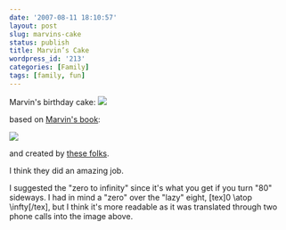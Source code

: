```yaml
---
date: '2007-08-11 18:10:57'
layout: post
slug: marvins-cake
status: publish
title: Marvin’s Cake
wordpress_id: '213'
categories: [Family]
tags: [family, fun]
---
```


Marvin's birthday cake:
![](http://osteele.com/images/2007/marvin-cake.jpg)

<!-- more -->

based on [Marvin's book](http://www.amazon.com/Emotion-Machine-Commonsense-Artificial-Intelligence/dp/0743276639):

[![](http://osteele.com/images/2007/emotion-machine.jpg)](http://www.amazon.com/Emotion-Machine-Commonsense-Artificial-Intelligence/dp/0743276639)

and created by [these folks](http://www.partyfavorsbrookline.com/).

I think they did an amazing job.

I suggested the "zero to infinity" since it's what you get if you turn "80" sideways.  I had in mind a "zero" over the "lazy" eight, [tex]0 \atop \infty[/tex], but I think it's more readable as it was translated through two phone calls into the image above.
